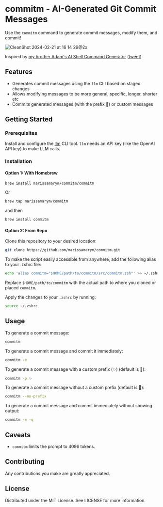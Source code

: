 # commitm - AI-Generated Git Commit Messages

Use the `commitm` command to generate commit messages, modify them, and commit!

![CleanShot 2024-02-21 at 16 14 29@2x](https://github.com/marissamarym/homebrew-commitm/assets/1459660/c98e14d5-bbac-4562-9d4e-4e5ed906a800)

Inspired by [my brother Adam's AI Shell Command Generator](https://gist.github.com/montasaurus/5ccbe453ef863f702291e763b1b63daf) ([tweet](https://twitter.com/montasaurus_rex/status/1758506549478097383)).

## Features

- Generates commit messages using the `llm` CLI based on staged changes
- Allows modifying messages to be more general, specific, longer, shorter etc
- Commits generated messages (with the prefix 🤖) or custom messages

## Getting Started

### Prerequisites

Install and configure the [llm](https://llm.datasette.io/en/stable/#quick-start) CLI tool. `llm` needs an API key (like the OpenAI API key) to make LLM calls.

### Installation

#### Option 1: With Homebrew

```bash
brew install marissamarym/commitm/commitm
```

Or

```bash
brew tap marissamarym/commitm
```

and then

```bash
brew install commitm
```

#### Option 2: From Repo

Clone this repository to your desired location:

```bash
git clone https://github.com/marissamarym/commitm.git
```

To make the script easily accessible from anywhere, add the following alias to your .zshrc file:

```bash
echo 'alias commitm="$HOME/path/to/commitm/src/commitm.zsh"' >> ~/.zshrc
```

Replace `$HOME/path/to/commitm` with the actual path to where you cloned or placed `commitm`.

Apply the changes to your `.zshrc` by running:

```bash
source ~/.zshrc
```

## Usage

To generate a commit message:

```bash
commitm
```

To generate a commit message and commit it immediately:

```bash
commitm -e
```

To generate a commit message with a custom prefix (✨) (default is 🤖):

```bash
commitm -p ✨
```

To generate a commit message without a custom prefix (default is 🤖):

```bash
commitm --no-prefix
```

To generate a commit message and commit immediately without showing output:

```bash
commitm -e -q
```

## Caveats

- `commitm` limits the prompt to 4096 tokens.

## Contributing

Any contributions you make are greatly appreciated.

## License

Distributed under the MIT License. See LICENSE for more information.
